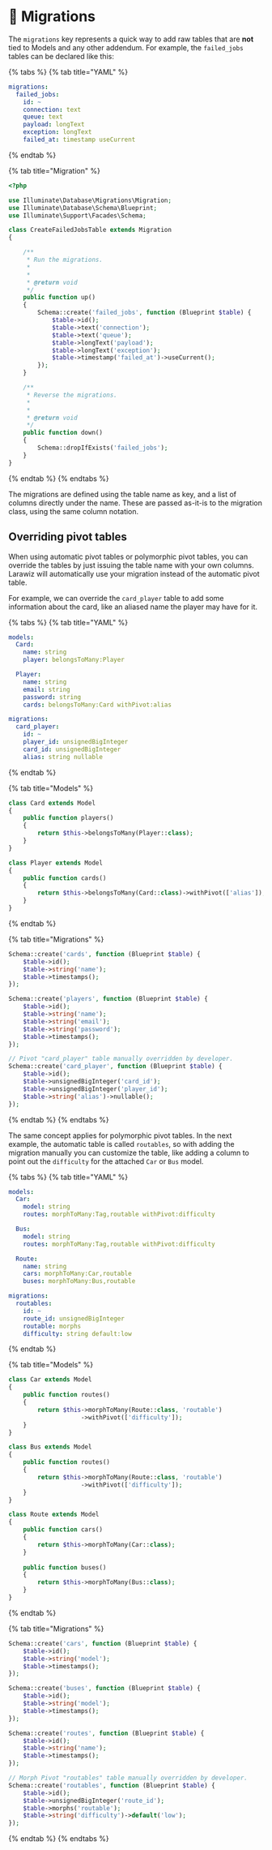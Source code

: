 # 📝 Migrations

The `migrations` key represents a quick way to add raw tables that are **not** tied to Models and any other addendum. For example, the `failed_jobs` tables can be declared like this:

{% tabs %}
{% tab title="YAML" %}
```yaml
migrations:
  failed_jobs:
    id: ~
    connection: text
    queue: text
    payload: longText
    exception: longText
    failed_at: timestamp useCurrent
```
{% endtab %}

{% tab title="Migration" %}
```php
<?php

use Illuminate\Database\Migrations\Migration;
use Illuminate\Database\Schema\Blueprint;
use Illuminate\Support\Facades\Schema;

class CreateFailedJobsTable extends Migration
{

    /**
     * Run the migrations.
     *
     *
     * @return void
     */
    public function up()
    {
        Schema::create('failed_jobs', function (Blueprint $table) {
            $table->id();
            $table->text('connection');
            $table->text('queue');
            $table->longText('payload');
            $table->longText('exception');
            $table->timestamp('failed_at')->useCurrent();
        });
    }

    /**
     * Reverse the migrations.
     *
     *
     * @return void
     */
    public function down()
    {
        Schema::dropIfExists('failed_jobs');
    }
}
```
{% endtab %}
{% endtabs %}

The migrations are defined using the table name as key, and a list of columns directly under the name. These are passed as-it-is to the migration class, using the same column notation.

## Overriding pivot tables

When using automatic pivot tables or polymorphic pivot tables, you can override the tables by just issuing the table name with your own columns. Larawiz will automatically use your migration instead of the automatic pivot table.

For example, we can override the `card_player` table to add some information about the card, like an aliased name the player may have for it.

{% tabs %}
{% tab title="YAML" %}
```yaml
models:  
  Card:
    name: string
    player: belongsToMany:Player

  Player:
    name: string
    email: string
    password: string
    cards: belongsToMany:Card withPivot:alias

migrations:
  card_player:
    id: ~
    player_id: unsignedBigInteger
    card_id: unsignedBigInteger    
    alias: string nullable
```
{% endtab %}

{% tab title="Models" %}
```php
class Card extends Model
{
    public function players()
    {
        return $this->belongsToMany(Player::class);
    }
}

class Player extends Model
{
    public function cards()
    {
        return $this->belongsToMany(Card::class)->withPivot(['alias']);
    }
}
```
{% endtab %}

{% tab title="Migrations" %}
```php
Schema::create('cards', function (Blueprint $table) {
    $table->id();
    $table->string('name');
    $table->timestamps();
});

Schema::create('players', function (Blueprint $table) {
    $table->id();
    $table->string('name');
    $table->string('email');
    $table->string('password');
    $table->timestamps();
});

// Pivot "card_player" table manually overridden by developer.
Schema::create('card_player', function (Blueprint $table) {
    $table->id();
    $table->unsignedBigInteger('card_id');
    $table->unsignedBigInteger('player_id');
    $table->string('alias')->nullable();
});
```
{% endtab %}
{% endtabs %}

The same concept applies for polymorphic pivot tables. In the next example, the automatic table is called `routables`, so with adding the migration manually you can customize the table, like adding a column to point out the `difficulty` for the attached `Car` or `Bus` model.

{% tabs %}
{% tab title="YAML" %}
```yaml
models:  
  Car:
    model: string
    routes: morphToMany:Tag,routable withPivot:difficulty

  Bus:
    model: string
    routes: morphToMany:Tag,routable withPivot:difficulty

  Route:
    name: string
    cars: morphToMany:Car,routable
    buses: morphToMany:Bus,routable

migrations:
  routables:
    id: ~
    route_id: unsignedBigInteger
    routable: morphs
    difficulty: string default:low
```
{% endtab %}

{% tab title="Models" %}
```php
class Car extends Model
{
    public function routes()
    {
        return $this->morphToMany(Route::class, 'routable')
                    ->withPivot(['difficulty']);
    }
}

class Bus extends Model
{
    public function routes()
    {
        return $this->morphToMany(Route::class, 'routable')
                    ->withPivot(['difficulty']);
    }
}

class Route extends Model
{
    public function cars()
    {
        return $this->morphToMany(Car::class);
    }
    
    public function buses()
    {
        return $this->morphToMany(Bus::class);
    }
}
```
{% endtab %}

{% tab title="Migrations" %}
```php
Schema::create('cars', function (Blueprint $table) {
    $table->id();
    $table->string('model');
    $table->timestamps();
});

Schema::create('buses', function (Blueprint $table) {
    $table->id();
    $table->string('model');
    $table->timestamps();
});

Schema::create('routes', function (Blueprint $table) {
    $table->id();
    $table->string('name');
    $table->timestamps();
});

// Morph Pivot "routables" table manually overridden by developer.
Schema::create('routables', function (Blueprint $table) {
    $table->id();
    $table->unsignedBigInteger('route_id');
    $table->morphs('routable');
    $table->string('difficulty')->default('low');
});
```
{% endtab %}
{% endtabs %}

